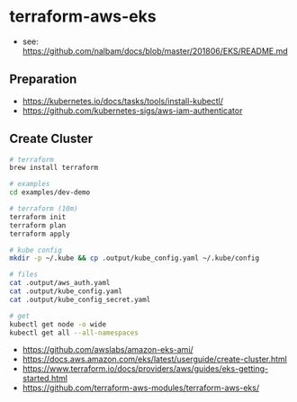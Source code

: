 # terraform-aws-eks

* see: <https://github.com/nalbam/docs/blob/master/201806/EKS/README.md>

## Preparation

* <https://kubernetes.io/docs/tasks/tools/install-kubectl/>
* <https://github.com/kubernetes-sigs/aws-iam-authenticator>

## Create Cluster

```bash
# terraform
brew install terraform

# examples
cd examples/dev-demo

# terraform (10m)
terraform init
terraform plan
terraform apply

# kube config
mkdir -p ~/.kube && cp .output/kube_config.yaml ~/.kube/config

# files
cat .output/aws_auth.yaml
cat .output/kube_config.yaml
cat .output/kube_config_secret.yaml

# get
kubectl get node -o wide
kubectl get all --all-namespaces
```

* <https://github.com/awslabs/amazon-eks-ami/>
* <https://docs.aws.amazon.com/eks/latest/userguide/create-cluster.html>
* <https://www.terraform.io/docs/providers/aws/guides/eks-getting-started.html>
* <https://github.com/terraform-aws-modules/terraform-aws-eks/>

